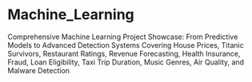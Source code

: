 # Machine_Learning
Comprehensive Machine Learning Project Showcase: From Predictive Models to Advanced Detection Systems Covering House Prices, Titanic Survivors, Restaurant Ratings, Revenue Forecasting, Health Insurance, Fraud, Loan Eligibility, Taxi Trip Duration, Music Genres, Air Quality, and Malware Detection

